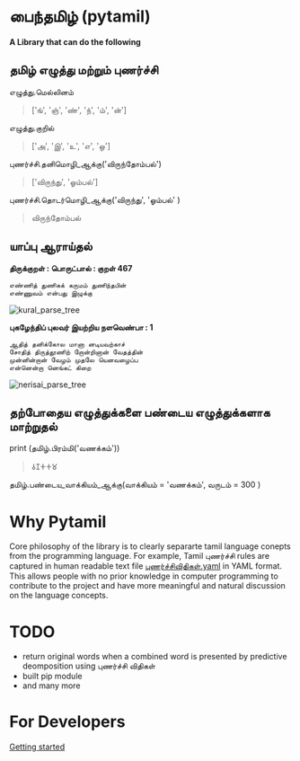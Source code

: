 # பைந்தமிழ் (pytamil) 
**A Library that can do the following**

## தமிழ் எழுத்து மற்றும் புணர்ச்சி

எழுத்து.மெல்லினம்
>['ங்', 'ஞ்', 'ண்', 'ந்', 'ம்', 'ன்']

எழுத்து.குறில் 
>['அ', 'இ', 'உ', 'எ', 'ஒ']

புணர்ச்சி.தனிமொழி_ஆக்கு('விருந்தோம்பல்')
>['விருந்து', 'ஓம்பல்']

புணர்ச்சி.தொடர்மொழி_ஆக்கு('விருந்து', 'ஓம்பல்' )
>விருந்தோம்பல்

## யாப்பு ஆராய்தல்

**திருக்குறள் : பொருட்பால் : குறள் 467**
```
எண்ணித் துணிகக் கருமம் துணிந்தபின்
எண்ணுவம் என்பது இழுக்கு
```
![kural_parse_tree](https://user-images.githubusercontent.com/5801636/64476812-27e13d00-d1b1-11e9-8cea-2ad9ae8f353e.png)

**புகழேந்திப் புலவர் இயற்றிய நளவெண்பா : 1**
```
ஆதித் தனிக்கோல மானா னடியவற்காச்
சோதித் திருத்தூணிற் றோன்றினான் வேதத்தின்
முன்னின்றான் வேழம் முதலே யெனவழைப்ப
என்னென்றா னெங்கட் கிறை
```
![nerisai_parse_tree](https://user-images.githubusercontent.com/5801636/64476995-a9d26580-d1b3-11e9-9407-942e1204cd7a.png)

## தற்போதைய எழுத்துக்களை பண்டைய எழுத்துக்களாக மாற்றுதல்
print (தமிழ்.பிரம்மி('வணக்கம்'))
>𑀯𑀡𑀓𑀓𑀫

தமிழ்.பண்டைய_வாக்கியம்_ஆக்கு(வாக்கியம் = 'வணக்கம்', வருடம் = 300 )



# Why Pytamil
Core philosophy of the library is to clearly separarte tamil language conepts from the programming language. For example, Tamil புணர்ச்சி rules are captured in human readable text file [புணர்ச்சிவிதிகள்.yaml](pytamil/தமிழ்/புணர்ச்சிவிதிகள்.yaml ) in YAML format. This allows people with no prior knowledge in computer programming to contribute to the project and have more meaningful and natural discussion on the language concepts.


# TODO

* return original words when a combined word is presented by predictive deomposition using புணர்ச்சி விதிகள்
* built pip module
* and many more

# For Developers
[Getting started](docs/setup.md)

